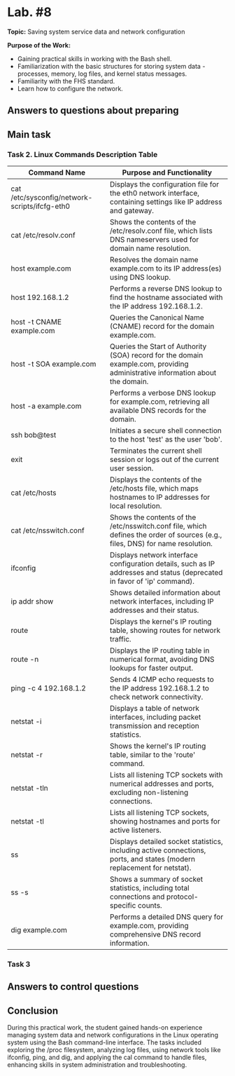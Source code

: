# Lab. #8

**Topic:** Saving system service data and network configuration

**Purpose of the Work:**

- Gaining practical skills in working with the Bash shell.
- Familiarization with the basic structures for storing system data - processes, memory, log files, and kernel status messages.
- Familiarity with the FHS standard.
- Learn how to configure the network.

## Answers to questions about preparing

## Main task

### Task 2. Linux Commands Description Table

| Command Name                                  | Purpose and Functionality                                                                                                      |
| --------------------------------------------- | ------------------------------------------------------------------------------------------------------------------------------ |
| cat /etc/sysconfig/network-scripts/ifcfg-eth0 | Displays the configuration file for the eth0 network interface, containing settings like IP address and gateway.               |
| cat /etc/resolv.conf                          | Shows the contents of the /etc/resolv.conf file, which lists DNS nameservers used for domain name resolution.                  |
| host example.com                              | Resolves the domain name example.com to its IP address(es) using DNS lookup.                                                   |
| host 192.168.1.2                              | Performs a reverse DNS lookup to find the hostname associated with the IP address 192.168.1.2.                                 |
| host -t CNAME example.com                     | Queries the Canonical Name (CNAME) record for the domain example.com.                                                          |
| host -t SOA example.com                       | Queries the Start of Authority (SOA) record for the domain example.com, providing administrative information about the domain. |
| host -a example.com                           | Performs a verbose DNS lookup for example.com, retrieving all available DNS records for the domain.                            |
| ssh bob@test                                  | Initiates a secure shell connection to the host 'test' as the user 'bob'.                                                      |
| exit                                          | Terminates the current shell session or logs out of the current user session.                                                  |
| cat /etc/hosts                                | Displays the contents of the /etc/hosts file, which maps hostnames to IP addresses for local resolution.                       |
| cat /etc/nsswitch.conf                        | Shows the contents of the /etc/nsswitch.conf file, which defines the order of sources (e.g., files, DNS) for name resolution.  |
| ifconfig                                      | Displays network interface configuration details, such as IP addresses and status (deprecated in favor of 'ip' command).       |
| ip addr show                                  | Shows detailed information about network interfaces, including IP addresses and their status.                                  |
| route                                         | Displays the kernel's IP routing table, showing routes for network traffic.                                                    |
| route -n                                      | Displays the IP routing table in numerical format, avoiding DNS lookups for faster output.                                     |
| ping -c 4 192.168.1.2                         | Sends 4 ICMP echo requests to the IP address 192.168.1.2 to check network connectivity.                                        |
| netstat -i                                    | Displays a table of network interfaces, including packet transmission and reception statistics.                                |
| netstat -r                                    | Shows the kernel's IP routing table, similar to the 'route' command.                                                           |
| netstat -tln                                  | Lists all listening TCP sockets with numerical addresses and ports, excluding non-listening connections.                       |
| netstat -tl                                   | Lists all listening TCP sockets, showing hostnames and ports for active listeners.                                             |
| ss                                            | Displays detailed socket statistics, including active connections, ports, and states (modern replacement for netstat).         |
| ss -s                                         | Shows a summary of socket statistics, including total connections and protocol-specific counts.                                |
| dig example.com                               | Performs a detailed DNS query for example.com, providing comprehensive DNS record information.                                 |

### Task 3

## Answers to control questions

## Conclusion

During this practical work, the student gained hands-on experience managing system data and network configurations in the Linux operating system using the Bash command-line interface. The tasks included exploring the /proc filesystem, analyzing log files, using network tools like ifconfig, ping, and dig, and applying the cal command to handle files, enhancing skills in system administration and troubleshooting.

